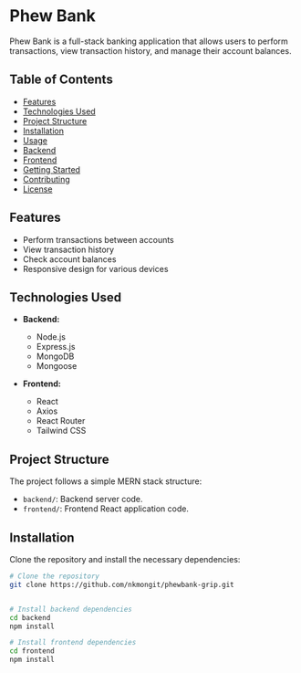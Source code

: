 # Phew Bank

Phew Bank is a full-stack banking application that allows users to perform transactions, view transaction history, and manage their account balances.

## Table of Contents

- [Features](#features)
- [Technologies Used](#technologies-used)
- [Project Structure](#project-structure)
- [Installation](#installation)
- [Usage](#usage)
- [Backend](#backend)
- [Frontend](#frontend)
- [Getting Started](#getting-started)
- [Contributing](#contributing)
- [License](#license)

## Features

- Perform transactions between accounts
- View transaction history
- Check account balances
- Responsive design for various devices

## Technologies Used

- **Backend:**

  - Node.js
  - Express.js
  - MongoDB
  - Mongoose

- **Frontend:**
  - React
  - Axios
  - React Router
  - Tailwind CSS

## Project Structure

The project follows a simple MERN stack structure:

- `backend/`: Backend server code.
- `frontend/`: Frontend React application code.

## Installation

Clone the repository and install the necessary dependencies:

```bash
# Clone the repository
git clone https://github.com/nkmongit/phewbank-grip.git


# Install backend dependencies
cd backend
npm install

# Install frontend dependencies
cd frontend
npm install
```
